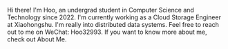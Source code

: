 Hi there! I'm Hoo, an undergrad student in Computer Science and Technology since 2022. I'm currently working as a Cloud Storage Engineer at Xiaohongshu. I'm really into distributed data systems. Feel free to reach out to me on WeChat: Hoo32993. If you want to know more about me, check out About Me.
